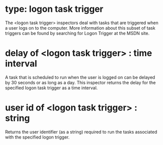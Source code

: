 # type: logon task trigger

The &lt;logon task trigger&gt; inspectors deal with tasks that are triggered when a user logs on to the computer. More information about this subset of task triggers can be found by searching for Logon Trigger at the MSDN site.

# delay of &lt;logon task trigger&gt; : time interval

A task that is scheduled to run when the user is logged on can be delayed by 30 seconds or as long as a day. This inspector returns the delay for the specified logon task trigger as a time interval.

# user id of &lt;logon task trigger&gt; : string

Returns the user identifier (as a string) required to run the tasks associated with the specified logon trigger.
